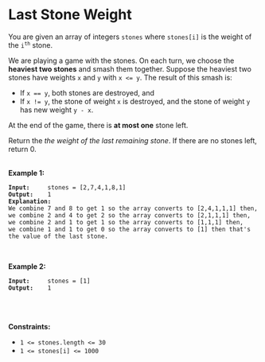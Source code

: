 <!-- markdownlint-disable -->

# Last Stone Weight

You are given an array of integers `stones` where `stones[i]` is the weight of the <code>i<sup>th</sup></code> stone.

We are playing a game with the stones. On each turn, we choose the **heaviest two stones** and smash them together. Suppose the heaviest two stones have weights `x` and `y` with `x <= y`. The result of this smash is:

<ul>
    <li>If <code>x == y</code>, both stones are destroyed, and</li>
    <li>If <code>x != y</code>, the stone of weight <code>x</code> is destroyed, and the stone of weight <code>y</code> has new weight <code>y - x</code>.</li>
</ul>

At the end of the game, there is **at most one** stone left.

Return the <em>the weight of the last remaining stone</em>. If there are no stones left, return 0.<br>
<br>

**Example 1:**

<pre><code><strong>Input:</strong>     stones = [2,7,4,1,8,1]
<strong>Output:</strong>    1
<strong>Explanation:</strong>
We combine 7 and 8 to get 1 so the array converts to [2,4,1,1,1] then,
we combine 2 and 4 to get 2 so the array converts to [2,1,1,1] then,
we combine 2 and 1 to get 1 so the array converts to [1,1,1] then,
we combine 1 and 1 to get 0 so the array converts to [1] then that's the value of the last stone.</code></pre>
<br>

**Example 2:**

<pre><code><strong>Input:</strong>     stones = [1]
<strong>Output:</strong>    1</code></pre>
<br>
<br>

**Constraints:**

<ul>
    <li><code>1 <= stones.length <= 30</code></li>
    <li><code>1 <= stones[i] <= 1000</code></li>
</ul>
